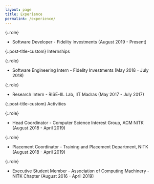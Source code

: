 ```yaml
---
layout: page
title: Experience
permalink: /experience/
---
```


{:.role}
- Software Developer - Fidelity Investments (August 2019 - Present)

{:.post-title-custom}
Internships

{:.role}
- Software Engineering Intern - Fidelity Investments (May 2018 - July 2018)

{:.role}
- Research Intern - RISE-IIL Lab, IIT Madras (May 2017 - July 2017)

{:.post-title-custom}
Activities

{:.role}
- Head Coordinator - Computer Science Interest Group, ACM NITK (August 2018 - April 2019)

{:.role}
- Placement Coordinator - Training and Placement Department, NITK (August 2018 - April 2019)

{:.role}
- Executive Student Member - Association of Computing Machinery - NITK Chapter (August 2016 - April 2019)




